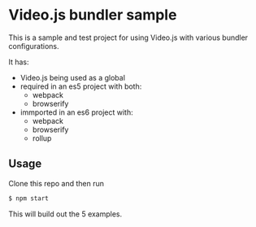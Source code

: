 # Video.js bundler sample

This is a sample and test project for using Video.js with various bundler configurations.

It has:
* Video.js being used as a global
* required in an es5 project with both:
  * webpack
  * browserify
* immported in an es6 project with:
  * webpack
  * browserify
  * rollup

## Usage

Clone this repo and then run
```sh
$ npm start
```

This will build out the 5 examples.

